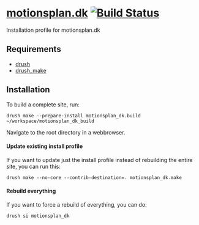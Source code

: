 [motionsplan.dk](http://motionsplan.dk) [![Build Status](https://secure.travis-ci.org/motionsplan/motionsplan.dk.png?branch=7.x-1.x)](http://travis-ci.org/motionsplan/motionsplan.dk)
==

Installation profile for motionsplan.dk

Requirements
------------

* [drush](http://drupal.org/project/drush) 
* [drush_make](http://drupal.org/project/drush_make)

Installation
------------

To build a complete site, run:

    drush make --prepare-install motionsplan_dk.build ~/workspace/motionsplan_dk_build

Navigate to the root directory in a webbrowser.

#### Update existing install profile ####

If you want to update just the install profile instead of rebuilding the
entire site, you can run this:

    drush make --no-core --contrib-destination=. motionsplan_dk.make

#### Rebuild everything ####

If you want to force a rebuild of everything, you can do:

    drush si motionsplan_dk
